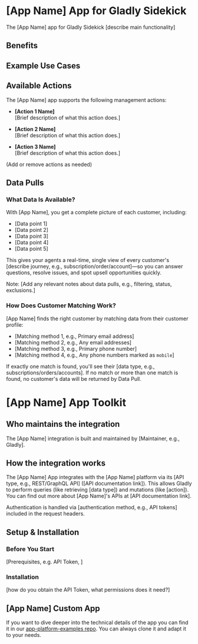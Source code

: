 # [App Name] App for Gladly Sidekick

The [App Name] app for Gladly Sidekick [describe main functionality]

## Benefits

## Example Use Cases

## Available Actions

The [App Name] app supports the following management actions:

- **[Action 1 Name]**  
  [Brief description of what this action does.]

- **[Action 2 Name]**  
  [Brief description of what this action does.]

- **[Action 3 Name]**  
  [Brief description of what this action does.]

(Add or remove actions as needed)

## Data Pulls

### What Data Is Available?

With [App Name], you get a complete picture of each customer, including:

- [Data point 1]
- [Data point 2]
- [Data point 3]
- [Data point 4]
- [Data point 5]

This gives your agents a real-time, single view of every customer's [describe journey, e.g., subscription/order/account]—so you can answer questions, resolve issues, and spot upsell opportunities quickly.

Note: [Add any relevant notes about data pulls, e.g., filtering, status, exclusions.]

### How Does Customer Matching Work?

[App Name] finds the right customer by matching data from their customer profile:

- [Matching method 1, e.g., Primary email address]
- [Matching method 2, e.g., Any email addresses]
- [Matching method 3, e.g., Primary phone number]
- [Matching method 4, e.g., Any phone numbers marked as `mobile`]

If exactly one match is found, you'll see their [data type, e.g., subscriptions/orders/accounts]. If no match or more than one match is found, no customer's data will be returned by Data Pull.

# [App Name] App Toolkit

## Who maintains the integration

The [App Name] integration is built and maintained by [Maintainer, e.g., Gladly].

## How the integration works

The [App Name] App integrates with the [App Name] platform via its [API type, e.g., REST/GraphQL API] ([API documentation link]). This allows Gladly to perform queries (like retrieving [data type]) and mutations (like [action]). You can find out more about [App Name]'s APIs at [API documentation link].

Authentication is handled via [authentication method, e.g., API tokens] included in the request headers.

## Setup & Installation

### Before You Start

[Prerequisites, e.g. API Token, ]

### Installation

[how do you obtain the API Token, what permissions does it need?]

## [App Name] Custom App

If you want to dive deeper into the technical details of the app you can find it in our [app-platform-examples repo](https://github.com/gladly/app-platform-examples). You can always clone it and adapt it to your needs.
